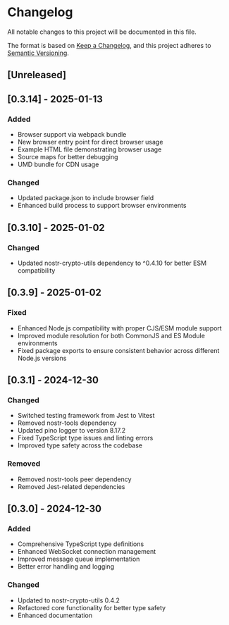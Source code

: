 # Changelog

All notable changes to this project will be documented in this file.

The format is based on [Keep a Changelog](https://keepachangelog.com/en/1.0.0/),
and this project adheres to [Semantic Versioning](https://semver.org/spec/v2.0.0.html).

## [Unreleased]

## [0.3.14] - 2025-01-13

### Added
- Browser support via webpack bundle
- New browser entry point for direct browser usage
- Example HTML file demonstrating browser usage
- Source maps for better debugging
- UMD bundle for CDN usage

### Changed
- Updated package.json to include browser field
- Enhanced build process to support browser environments

## [0.3.10] - 2025-01-02

### Changed
- Updated nostr-crypto-utils dependency to ^0.4.10 for better ESM compatibility

## [0.3.9] - 2025-01-02

### Fixed
- Enhanced Node.js compatibility with proper CJS/ESM module support
- Improved module resolution for both CommonJS and ES Module environments
- Fixed package exports to ensure consistent behavior across different Node.js versions

## [0.3.1] - 2024-12-30

### Changed
- Switched testing framework from Jest to Vitest
- Removed nostr-tools dependency
- Updated pino logger to version 8.17.2
- Fixed TypeScript type issues and linting errors
- Improved type safety across the codebase

### Removed
- Removed nostr-tools peer dependency
- Removed Jest-related dependencies

## [0.3.0] - 2024-12-30

### Added
- Comprehensive TypeScript type definitions
- Enhanced WebSocket connection management
- Improved message queue implementation
- Better error handling and logging

### Changed
- Updated to nostr-crypto-utils 0.4.2
- Refactored core functionality for better type safety
- Enhanced documentation
